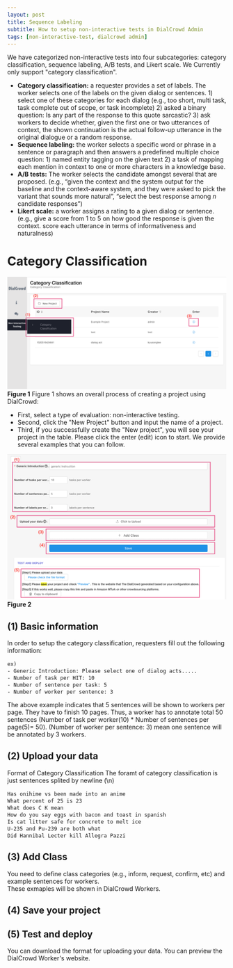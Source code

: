 ```yaml
---
layout: post
title: Sequence Labeling
subtitle: How to setup non-interactive tests in DialCrowd Admin
tags: [non-interactive-test, dialcrowd admin]
---
```


We have categorized non-interactive tests into four subcategories: category classification, sequence labeling, A/B tests, and Likert scale. We Currently only support "category classification".
- **Category classification:** a requester provides a set of labels. The worker selects one of the labels on the given dialog or sentences. 1) select one of these categories for each dialog (e.g., too short, multi task, task complete out of scope, or task incomplete) 2) asked a binary question: Is any part of the response to this quote sarcastic? 3)  ask workers to decide whether, given the first one or two utterances of context, the shown continuation is the actual follow-up utterance in the original dialogue or a random response.
-  **Sequence labeling:** the worker selects a specific word or phrase in a sentence or paragraph and then answers a predefined multiple choice question:  1) named entity tagging on the given text 2) a task of mapping each mention in context to one or more characters in a knowledge base.
- **A/B tests:** The worker selects the candidate amongst several that are proposed. (e.g., “given the context and the system output for the baseline and the context-aware system, and they were asked to pick the variant that sounds more natural”, “select the best response among $n$ candidate responses”) 
- **Likert scale:**  a worker assigns a rating to a given dialog or sentence. (e.g., give a score from 1 to 5 on how good the response is given the context. score each utterance in terms of informativeness and naturalness) 

# Category Classification
![Image](../img/noninteractive1.png)
**Figure 1**
Figure 1 shows an overall process of creating a project using DialCrowd:

- First, select a type of evaluation: non-interactive testing.
- Second, click the "New Project" button and input the name of a project.
- Third, if you successfully create the "New project", you will see your project in the table. Please click the enter (edit) icon to start. We provide several examples that you can follow.

![Image](../img/noninteractive2.png)
**Figure 2**

## (1) Basic information 
In order to setup the category classification, requesters fill out the following information:
```
ex)
- Generic Introduction: Please select one of dialog acts.....
- Number of task per HIT: 10
- Number of sentence per task: 5 
- Number of worker per sentence: 3
```
The above example indicates that 5 sentences will be shown to workers per page. They have to finish 10 pages. Thus, a worker has to annotate total 50 sentences (Number of task per worker(10) * Number of sentences per page(5)= 50). (Number of worker per sentence: 3) mean one sentence will be annotated by 3 workers. 


## (2) Upload your data
Format of Category Classification
The foramt of category classification is just sentences splited by newline (\n)
```
Has onihime vs been made into an anime
What percent of 25 is 23
What does C K mean
How do you say eggs with bacon and toast in spanish
Is cat litter safe for concrete to melt ice
U-235 and Pu-239 are both what
Did Hannibal Lecter kill Allegra Pazzi
```

## (3) Add Class
You need to define class categories (e.g., inform, request, confirm, etc) and example sentences for workers.  
These exmaples will be shown in DialCrowd Workers. 

## (4) Save your project
## (5) Test and deploy
You can download the format for uploading your data. You can preview the DialCrowd Worker's website. 





